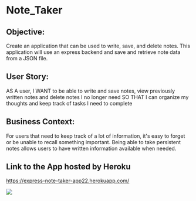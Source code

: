 # Note_Taker

## Objective:
Create an application that can be used to write, save, and delete notes. This application will use an express backend and save and retrieve note data from a JSON file.

## User Story:
AS A user, 
I WANT to be able to write and save notes, view previously written notes and delete notes I no longer need 
SO THAT I can organize my thoughts and keep track of tasks I need to complete

## Business Context:
For users that need to keep track of a lot of information, it's easy to forget or be unable to recall something important. Being able to take persistent notes allows users to have written information available when needed.

## Link to the App hosted by Heroku
https://express-note-taker-app22.herokuapp.com/

![](Note_Taker.gif=250x250)
